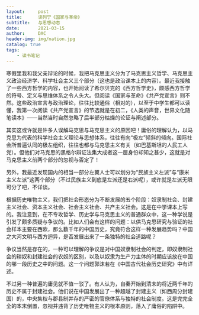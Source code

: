 ```yaml
---
layout:     post
title:      读列宁《国家与革命》
subtitle:   与思想动态
date:       2021-03-15
author:     DAC
header-img: img/nation.jpg
catalog: true
tags:
    - 读书笔记
---
```


寒假里我和我父亲辩论的时候，我把马克思主义分为了马克思主义哲学、马克思主义政治经济学、科学社会主义三个部分（这也是政治课本上的内容）。最近我接触了一些西方哲学的内容，也开始阅读了希尔贝克的《西方哲学史》，颇感西方哲学的符号、定义与思维体系之令人头大。但阅读《国家与革命》《共产党宣言》则不然。这些政治宣言与政治理论，往往比较通俗（相对的），以至于中学生都可以读懂，我第一次阅读《共产党宣言》的节选就是在初二，《人类的声音，世界文化随笔读本》——当然当时自然忽略了后半部分枯燥的论证与阐述部分。

其实这或许就是许多人误解马克思与马克思主义的原因吧！庸俗的理解认为，以马克思为代表的科学社会主义理论与思想体系，往往有向“极左”倾斜的倾向。国际社会所普遍认同的极左组织，往往也都与马克思主义有关（如巴基斯坦的人民工人党）。但他们对马克思的黑格尔辩证法集大成者这一层身份却知之甚少，这就是对马克思主义前两个部分的忽视与否定了！

另外，我最近发现国内的相当一部分左翼人士可以划分为“民族主义左派”与“康米主义左派”这两个部分（不过民族主义到底是左派还是右派呢），或许就是左派无限可分了吧，不详谈。

根据历史唯物主义，我们把社会形态分为不断发展的五个阶段：奴隶制社会、封建主义社会、资本主义社会、社会主义社会、共产主义社会。这是在中学课本上写的。我注意到，在不专攻哲学、历史学与马克思主义的普通群众中，这一种学说是引发了颇多质疑与争议的。比如人们会有这样的问题：以供马克思研究与验证的社会样本主要在西欧，那么数千年的中国历史，究竟符合这样一种发展趋势吗？中国之大河文明与西方迥异，是否发展出来了一条独特的社会道路呢？

争议当然是存在的，一种可以理解的争议是对中国奴隶制社会的判定，即奴隶制社会的耕奴和封建社会的农奴的区别，以及以奴隶为生产力主体的时期应该放在中国的哪一段历史之中的问题。这一个问题郭沫若在《中国古代社会历史研究》中有详述。

不过另一种普遍的庸见就不值一驳了。有人认为，自秦开始到清末的将近两千年的历史不属于封建社会。他们说在中国发展出了一种超越了封建主义（如西周分封建国）的，中央集权与郡县制并存的严密的官僚体系与独特的社会制度。这是完完全全的本末倒置，忽视并违背了历史唯物主义的根本原则，落入了庸俗的陷阱中。

